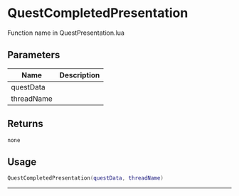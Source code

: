 # QuestCompletedPresentation

Function name in QuestPresentation.lua

## Parameters

| Name       | Description |
| ---------- | ----------- |
| questData  |             |
| threadName |             |

## Returns

`none`

## Usage

```lua
QuestCompletedPresentation(questData, threadName)
```

---
